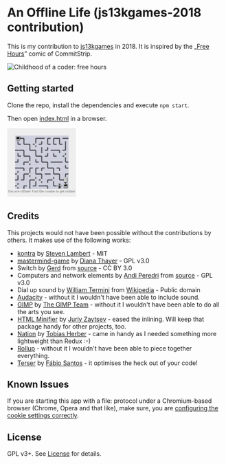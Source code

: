# An Offline Life (js13kgames-2018 contribution)

This is my contribution to [js13kgames][js13kgames] in 2018.
It is inspired by the „[Free Hours][commitstrip-free-hours]” comic of CommitStrip.

![Childhood of a coder: free hours](https://www.commitstrip.com/wp-content/uploads/2018/08/Strip-Enfance-du-codeur-50h-AOL-650-finalenglish.jpg)

## Getting started

Clone the repo, install the dependencies and execute `npm start`.

Then open [index.html](http://localhost:8080/index.html) in a browser.

![preview](./an-offline-life_small.png)

## Credits

This projects would not have been possible without the contributions by others.
It makes use of the following works:

* [kontra][kontra] by [Steven Lambert][kontra-creator] - MIT
* [mastermind-game][mastermind] by [Diana Thayer][mastermind-creator] - GPL v3.0
* Switch by [Gerd][switch-creator] from [source][switch-source] - CC BY 3.0
* Computers and network elements by [Andi Peredri][network-creator] from [source][network-source] - GPL v3.0
* Dial up sound by [William Termini][modem-creator] from [Wikipedia][modem-source] - Public domain
* [Audacity][audacity] - without it I wouldn't have been able to include sound.
* [GIMP][gimp] by [The GIMP Team][gimp-creator] - without it I wouldn't have been able to do all the arts you see.
* [HTML Minifier][html-minifier] by [Juriy Zaytsev][html-minifier-creator] - eased the inlining. Will keep that package handy for other projects, too. 
* [Nation][nation] by [Tobias Herber][nation-creator] - came in handy as I needed something more lightweight than Redux :-)
* [Rollup][rollup] - without it I wouldn't have been able to piece together everything.
* [Terser][terser] by [Fábio Santos][terser-creator] - it optimises the heck out of your code!

## Known Issues

If you are starting this app with a file: protocol under a Chromium-based
browser (Chrome, Opera and that like), make sure, you are
[configuring the cookie settings correctly][cookie-restriction].

## License

GPL v3+. See [License][license] for details.

[audacity]: https://www.audacityteam.org/
[commitstrip-free-hours]: https://www.commitstrip.com/en/2018/08/27/childhood-of-a-coder-free-hours/
[cookie-restriction]: https://stackoverflow.com/a/33047477
[gimp]: https://www.gimp.org/
[gimp-creator]: https://www.gimp.org/team.html
[html-minifier]: https://kangax.github.io/html-minifier/
[html-minifier-creator]: http://perfectionkills.com/
[js13kgames]: https://2018.js13kgames.com/
[kontra]: https://straker.github.io/kontra/
[kontra-creator]: https://sklambert.com/
[license]: ./LICENSE.txt
[mastermind]: https://github.com/garbados/mastermind-game
[mastermind-creator]: https://github.com/garbados
[modem-creator]: https://termini.me/
[modem-source]: https://en.wikipedia.org/wiki/File:Dial_up_modem_noises.ogg
[nation]: https://www.npmjs.com/package/nation
[nation-creator]: https://tobihrbr.com/
[network-creator]: https://opengameart.org/users/andi
[network-source]: https://opengameart.org/content/computers-and-network-elements
[rollup]: https://rollupjs.org
[switch-creator]: https://opengameart.org/users/pechvogel
[switch-source]: https://opengameart.org/content/switch-0
[terser]: https://www.npmjs.com/package/terser
[terser-creator]: https://fabiosantoscode.blogspot.com/
